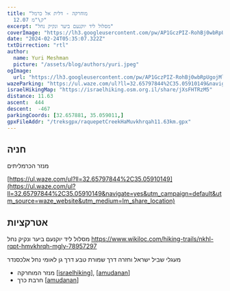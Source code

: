 ```yaml
---
title: "מוחרקה - דלית אל כרמל
  12.07 ק\"מ"
excerpt: "מסלול ליד יוקנעם ביער ונקיק נחל"
coverImage: "https://lh3.googleusercontent.com/pw/AP1GczPIZ-RohBj0wbRpUgojMlBMItvOq_sPnk7296UiPrPM3r073Kd_7MHfCx-kHJYObGD32ZTKLkBVhdpX_l8bFTrbVMtvcfXDiSUGppd86s1jRoBQJR2l=w1300-h630"
date: "2024-02-24T05:35:07.322Z"
txtDirrection: "rtl"
author:
  name: Yuri Meshman
  picture: "/assets/blog/authors/yuri.jpeg"
ogImage:
  url: "https://lh3.googleusercontent.com/pw/AP1GczPIZ-RohBj0wbRpUgojMlBMItvOq_sPnk7296UiPrPM3r073Kd_7MHfCx-kHJYObGD32ZTKLkBVhdpX_l8bFTrbVMtvcfXDiSUGppd86s1jRoBQJR2l"
wazeParking: "https://ul.waze.com/ul?ll=32.65797844%2C35.05910149&navigate=yes&utm_campaign=default&utm_source=waze_website&utm_medium=lm_share_location"
israelHikingMap: "https://israelhiking.osm.org.il/share/jXsFHTRzM5"
distance: 11.63 
ascent:  444
descent:  -467
parkingCoords: [32.657881, 35.059011,]
gpxFileAddr: "/treksgpx/raquepetCreekHaMuvkhrqah11.63km.gpx"
---
```

## חניה
מנזר הכרמליתים

[https://ul.waze.com/ul?ll=32.65797844%2C35.05910149](https://ul.waze.com/ul?ll=32.65797844%2C35.05910149&navigate=yes&utm_campaign=default&utm_source=waze_website&utm_medium=lm_share_location)

## אטרקציות

מסלול ליד יוקנעם ביער ונקיק נחל
https://www.wikiloc.com/hiking-trails/nkhl-rqpt-hmvkhrqh-mgly-78957297

מעגלי שביל ישראל וחזרה דרך שמורת טבע דרך גן לאומי נחל אלכסנדר
- מנזר המוחרקה \[[israelhiking](https://israelhiking.osm.org.il/poi/OSM/way_200211668)\],  \[[amudanan](https://amudanan.co.il/#!wiki=P603817)\] 
- חרבת כרך \[[amudanan](https://amudanan.co.il/#!wiki=P334382)\]

